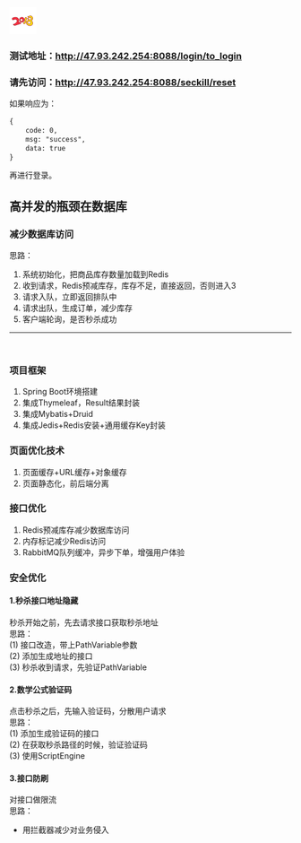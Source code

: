 ![](https://raw.githubusercontent.com/b2stry/imgrepo/master/2018.png)
 

### 测试地址：http://47.93.242.254:8088/login/to_login<br>
### 请先访问：http://47.93.242.254:8088/seckill/reset<br>
如果响应为：
```
{
    code: 0,
    msg: "success",
    data: true
}
```
再进行登录。

## 高并发的瓶颈在数据库
### 减少数据库访问
思路：<br>
1. 系统初始化，把商品库存数量加载到Redis<br>
2. 收到请求，Redis预减库存，库存不足，直接返回，否则进入3<br>
3. 请求入队，立即返回排队中<br>
4. 请求出队，生成订单，减少库存<br>
5. 客户端轮询，是否秒杀成功
<hr>
<br>


### 项目框架
1. Spring Boot环境搭建<br>
2. 集成Thymeleaf，Result结果封装<br>
3. 集成Mybatis+Druid<br>
4. 集成Jedis+Redis安装+通用缓存Key封装

### 页面优化技术
1. 页面缓存+URL缓存+对象缓存<br>
2. 页面静态化，前后端分离

### 接口优化
1. Redis预减库存减少数据库访问<br>
2. 内存标记减少Redis访问<br>
3. RabbitMQ队列缓冲，异步下单，增强用户体验

### 安全优化
#### 1.秒杀接口地址隐藏
秒杀开始之前，先去请求接口获取秒杀地址<br>
思路：<br>
  (1) 接口改造，带上PathVariable参数<br>
  (2) 添加生成地址的接口<br>
  (3) 秒杀收到请求，先验证PathVariable<br>

#### 2.数学公式验证码
点击秒杀之后，先输入验证码，分散用户请求<br>
思路：<br>
  (1) 添加生成验证码的接口<br>
  (2) 在获取秒杀路径的时候，验证验证码<br>
  (3) 使用ScriptEngine<br>

#### 3.接口防刷
对接口做限流<br>
思路：
* 用拦截器减少对业务侵入
